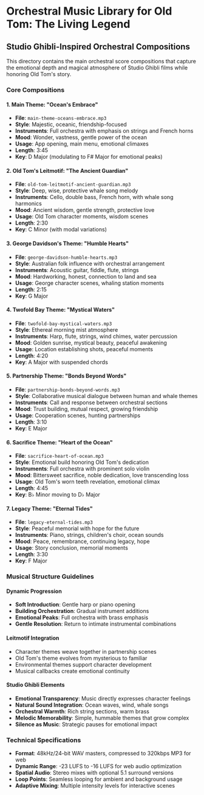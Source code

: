 # Orchestral Music Library for Old Tom: The Living Legend

## Studio Ghibli-Inspired Orchestral Compositions

This directory contains the main orchestral score compositions that capture the emotional depth and magical atmosphere of Studio Ghibli films while honoring Old Tom's story.

### Core Compositions

#### 1. Main Theme: "Ocean's Embrace"
- **File**: `main-theme-oceans-embrace.mp3`
- **Style**: Majestic, oceanic, friendship-focused
- **Instruments**: Full orchestra with emphasis on strings and French horns
- **Mood**: Wonder, vastness, gentle power of the ocean
- **Usage**: App opening, main menu, emotional climaxes
- **Length**: 3:45
- **Key**: D Major (modulating to F# Major for emotional peaks)

#### 2. Old Tom's Leitmotif: "The Ancient Guardian"
- **File**: `old-tom-leitmotif-ancient-guardian.mp3`
- **Style**: Deep, wise, protective whale song melody
- **Instruments**: Cello, double bass, French horn, with whale song harmonics
- **Mood**: Ancient wisdom, gentle strength, protective love
- **Usage**: Old Tom character moments, wisdom scenes
- **Length**: 2:30
- **Key**: C Minor (with modal variations)

#### 3. George Davidson's Theme: "Humble Hearts"
- **File**: `george-davidson-humble-hearts.mp3`
- **Style**: Australian folk influence with orchestral arrangement
- **Instruments**: Acoustic guitar, fiddle, flute, strings
- **Mood**: Hardworking, honest, connection to land and sea
- **Usage**: George character scenes, whaling station moments
- **Length**: 2:15
- **Key**: G Major

#### 4. Twofold Bay Theme: "Mystical Waters"
- **File**: `twofold-bay-mystical-waters.mp3`
- **Style**: Ethereal morning mist atmosphere
- **Instruments**: Harp, flute, strings, wind chimes, water percussion
- **Mood**: Golden sunrise, mystical beauty, peaceful awakening
- **Usage**: Location establishing shots, peaceful moments
- **Length**: 4:20
- **Key**: A Major with suspended chords

#### 5. Partnership Theme: "Bonds Beyond Words"
- **File**: `partnership-bonds-beyond-words.mp3`
- **Style**: Collaborative musical dialogue between human and whale themes
- **Instruments**: Call and response between orchestral sections
- **Mood**: Trust building, mutual respect, growing friendship
- **Usage**: Cooperation scenes, hunting partnerships
- **Length**: 3:10
- **Key**: E Major

#### 6. Sacrifice Theme: "Heart of the Ocean"
- **File**: `sacrifice-heart-of-ocean.mp3`
- **Style**: Emotional build honoring Old Tom's dedication
- **Instruments**: Full orchestra with prominent solo violin
- **Mood**: Bittersweet sacrifice, noble dedication, love transcending loss
- **Usage**: Old Tom's worn teeth revelation, emotional climax
- **Length**: 4:45
- **Key**: B♭ Minor moving to D♭ Major

#### 7. Legacy Theme: "Eternal Tides"
- **File**: `legacy-eternal-tides.mp3`
- **Style**: Peaceful memorial with hope for the future
- **Instruments**: Piano, strings, children's choir, ocean sounds
- **Mood**: Peace, remembrance, continuing legacy, hope
- **Usage**: Story conclusion, memorial moments
- **Length**: 3:30
- **Key**: F Major

### Musical Structure Guidelines

#### Dynamic Progression
- **Soft Introduction**: Gentle harp or piano opening
- **Building Orchestration**: Gradual instrument additions
- **Emotional Peaks**: Full orchestra with brass emphasis
- **Gentle Resolution**: Return to intimate instrumental combinations

#### Leitmotif Integration
- Character themes weave together in partnership scenes
- Old Tom's theme evolves from mysterious to familiar
- Environmental themes support character development
- Musical callbacks create emotional continuity

#### Studio Ghibli Elements
- **Emotional Transparency**: Music directly expresses character feelings
- **Natural Sound Integration**: Ocean waves, wind, whale songs
- **Orchestral Warmth**: Rich string sections, warm brass
- **Melodic Memorability**: Simple, hummable themes that grow complex
- **Silence as Music**: Strategic pauses for emotional impact

### Technical Specifications
- **Format**: 48kHz/24-bit WAV masters, compressed to 320kbps MP3 for web
- **Dynamic Range**: -23 LUFS to -16 LUFS for web audio optimization
- **Spatial Audio**: Stereo mixes with optional 5.1 surround versions
- **Loop Points**: Seamless looping for ambient and background usage
- **Adaptive Mixing**: Multiple intensity levels for interactive scenes